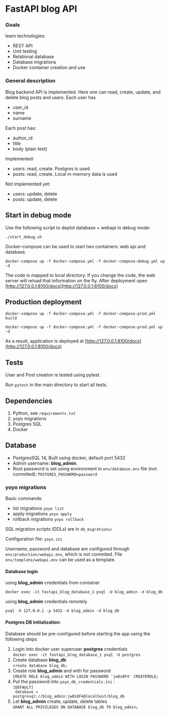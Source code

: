 # FastAPI blog API
### Goals
learn technologies:
* REST API
* Unit testing
* Relational database
* Database migrations
* Docker container creation and use

### General description
Blog backend API is implemented. Here one can read, create, update, and delete blog posts and users.
Each user has
* user_id
* name
* surname

Each post has:
* author_id
* title
* body (plain text)

Implemented:
* users: read, create. Postgres is used
* posts: read, create. Local in-memory data is used

Not implemented yet:
* users: update, delete
* posts: update, delete

## Start in debug mode
Use the following script to deplot database + webapi in debug mode: 

```./start_debug.sh```

Docker-compose can be used to start two containers: web api and database.

```docker-compose up -f docker-compose.yml -f docker-compose-debug.yml up -d```

The code is mapped to local directory.
If you change the code, the web server will reload that information on the fly.
After deployment open [http://127.0.0.1:8100/docs](http://127.0.0.1:8100/docs)

## Production deployment

```docker-compose up -f docker-compose.yml -f docker-compose-prod.yml build```

```docker-compose up -f docker-compose.yml -f docker-compose-prod.yml up -d```

As a result, application is deployed at [http://127.0.0.1:8100/docs](http://127.0.0.1:8100/docs)

## Tests
User and Post creation is tested using pytest.

Run ```pytest``` in the main directory to start all tests.

## Dependencies
1. Python, see ```requirements.txt```
2. yoyo migrations
3. Postgres SQL
4. Docker

## Database

* PostgresSQL 14, Built using docker, default port 5432
* Admin username: **blog_admin**.
* Root password is set using environment in ```env/database.env``` file (not commited): ```POSTGRES_PASSWORD=password``` 

### yoyo migrations
Basic commands:
* list migrations ```yoyo list```
* apply migrations ```yoyo apply```
* rollback migrations ```yoyo rollback```

SQL migration scripts (DDLs) are in ```db_migrations/```

Configuration file: ``yoyo.ini``

Username, password and database are configured through ```env/production/webapi.env```, which is not commited.
File ```env/template/webapi.env``` can be used as a template.

#### Database login
using **blog_admin** credentials from container

```docker exec -it fastapi_blog_database_1 psql -U blog_admin -d blog_db```

using **blog_admin** credentials remotely

``psql -h 127.0.0.1 -p 5432 -U blog_admin -d blog_db``

#### Postgres DB initialization:
Database should be pre-configured before starting the app using the following steps

1. Login into docker user superuser **postgres** credentials  
```docker exec -it fastapi_blog_database_1 psql -U postgres```
2. Create database **blog_db**  
```create database blog_db;```<br/>
3. Create role **blog_admin** and with for password  
```CREATE ROLE blog_admin WITH LOGIN PASSWORD 'jw8s0F4' CREATEROLE;```
4. Put the password into ``yoyo_db_credentials.ini`` :  
<code>[DEFAULT]<br/>
database = postgresql://blog_admin:jw8s0F4@localhost/blog_db</code>
6. Let **blog_admin** create, update, delete tables   
```GRANT ALL PRIVILEGES ON DATABASE blog_db TO blog_admin;```

